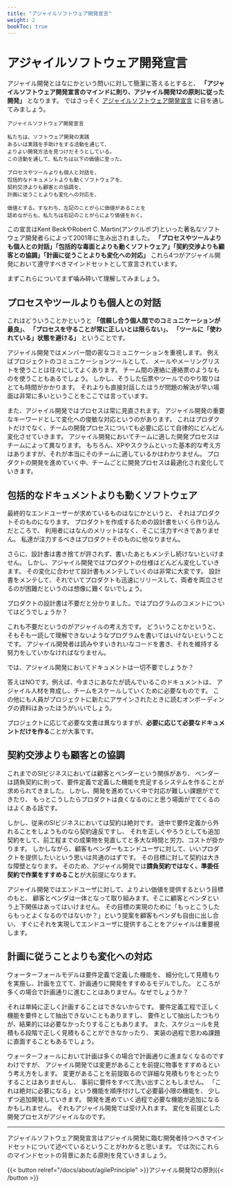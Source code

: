 ```yaml
---
title: "アジャイルソフトウェア開発宣言"
weight: 2
bookToc: true
---
```


# アジャイルソフトウェア開発宣言

アジャイル開発とはなにかという問いに対して簡潔に答えるとすると、
**「アジャイルソフトウェア開発宣言のマインドに則り、アジャイル開発12の原則に従った開発」**
となります。
ではさっそく [アジャイルソフトウェア開発宣言](https://agilemanifesto.org/iso/ja/manifesto.html) に目を通してみましょう。

```
アジャイルソフトウェア開発宣言

私たちは、ソフトウェア開発の実践
あるいは実践を手助けをする活動を通じて、
よりよい開発方法を見つけだそうとしている。
この活動を通して、私たちは以下の価値に至った。

プロセスやツールよりも個人と対話を、
包括的なドキュメントよりも動くソフトウェアを、
契約交渉よりも顧客との協調を、
計画に従うことよりも変化への対応を、

価値とする。すなわち、左記のことがらに価値があることを
認めながらも、私たちは右記のことがらにより価値をおく。
```

この宣言はKent BeckやRobert C. Martin(アンクルボブ)といった著名なソフトウェア開発者らによって2001年に生み出されました。
**「プロセスやツールよりも個人との対話」「包括的な毒面とよりも動くソフトウェア」「契約交渉よりも顧客との協調」「計画に従うことよりも変化への対応」**
これら4つがアジャイル開発において遵守すべきマインドセットとして宣言されています。

まずこれらについてまず噛み砕いて理解してみましょう。

## プロセスやツールよりも個人との対話

これはどういうことかというと **「信頼し合う個人間でのコミュニケーションが最良」、
「プロセスを守ることが常に正しいとは限らない」、 
「ツールに「使われている」状態を避ける」** ということです。

アジャイル開発ではメンバー間の密なコミュニケーションを重視します。
例えばプロジェクトのコミュニケーションツールとして、
メールやメーリングリストを使うことは往々にしてよくあります。
チーム間の連絡に連絡票のようなものを使うこともあるでしょう。
しかし、そうした伝票やツールでのやり取りはとても時間がかかります。
それよりも直接対話したほうが問題の解決が早い場面は非常に多いということをここでは言っています。

また、アジャイル開発ではプロセスは常に見直されます。
アジャイル開発の重要なキーワードとして変化への俊敏な対応というのがあります。
これはプロダクトだけでなく、チームの開発プロセスについても必要に応じて自律的にどんどん変化させていきます。
アジャイル開発においてチームに適した開発プロセスはチームによって異なります。
もちろん、XPやスクラムといった基本的な考え方はありますが、それが本当にそのチームに適しているかはわかりません。
プロダクトの開発を進めていく中、チームごとに開発プロセスは最適化され変化していきます。

## 包括的なドキュメントよりも動くソフトウェア

最終的なエンドユーザーが求めているものはなにかというと、
それはプロダクトそのものになります。
プロダクトを作成するための設計書をいくら作り込んだところで、
利用者にはなんのメリットはなく、そこに注力すべきでありません。
私達が注力するべきはプロダクトそのものに他なりません。

さらに、設計書は書き捨てが許されず、書いたあともメンテし続けないといけません。
しかし、アジャイル開発ではプロダクトの仕様はどんどん変化していきます。
その変化に合わせて設計書もメンテしていくのは非常に大変です。
設計書をメンテして、それでいてプロダクトも迅速にリリースして、両者を両立させるのが困難だというのは想像に難くないでしょう。

プロダクトの設計書は不要だと分かりました。ではプログラムのコメントについてはどうでしょうか？

これも不要だというのがアジャイルの考え方です。
どういうことかというと、そもそも一読して理解できないようなプログラムを書いてはいけないということです。
アジャイル開発者は読みやすいきれいなコードを書き、それを維持する努力をしていかなければなりません。

では、アジャイル開発においてドキュメントは一切不要でしょうか？

答えはNOです。例えば、今まさにあなたが読んでいるこのドキュメントは、
アジャイル人材を育成し、チームをスケールしていくために必要なものです。
この他にも人員がプロジェクトに新たにアサインされたときに読むオンボーディングの資料はあったほうがいいでしょう。

プロジェクトに応じて必要な文書は異なりますが、**必要に応じて必要なドキュメントだけを作る**ことが大事です。

## 契約交渉よりも顧客との協調

これまでのSIビジネスにおいては顧客とベンダーという関係があり、
ベンダーは請負契約に則って、要件定義で定義した機能を充足するシステムを作ることが求められてきました。
しかし、開発を進めていく中で対応が難しい課題がでてきたり、
もっとこうしたらプロダクトは良くなるのにと思う場面がでてくるのはよくある話です。

しかし、従来のSIビジネスにおいては契約は絶対です。
途中で要件定義から外れることをしようものなら契約違反ですし、
それを正しくやろうとしても追加契約をして、前工程までの成果物を見直してと多大な時間と労力、コストが掛かります。
しかしながら、顧客もベンダーもエンドユーザに対して、いいプロダクトを提供したいという思いは共通のはずです。
その目標に対して契約は大きな障壁となります。
そのため、アジャイル開発では**請負契約ではなく、準委任契約で作業をすすめること**が大前提になります。

アジャイル開発ではエンドユーザに対して、よりよい価値を提供するという目標のもと、
顧客とベンダは一体となって取り組みます。そこに顧客とベンダという上下関係はあってはいけません。
その目標の実現のために「もっとこうしたらもっとよくなるのではないか？」という提案を顧客もベンダも自由に出し合い、
すぐにそれを実現してエンドユーザに提供することをアジャイルは重要視します。

## 計画に従うことよりも変化への対応

ウォーターフォールモデルは要件定義で定義した機能を、
細分化して見積もりを実施し、計画を立てて、計画通りに開発をすすめるモデルでした。
ところが多くの場合で計画通りに進むことはありません。なぜでしょうか？

それは単純に正しく計画することはできないからです。
要件定義工程で正しく機能を要件として抽出できないこともありますし、
要件として抽出したつもりが、結果的には必要なかったりすることもあります。
また、スケジュールを見積もる段階で正しく見積もることができなかったり、
実装の過程で思わぬ課題に直面することもあるでしょう。

ウォーターフォールにおいて計画は多くの場合で計画通りに進まなくなるのですわけですが、
アジャイル開発では変更があることを前提に物事をすすめるという考え方をします。
変更があることを前提取るので詳細な見積もりをとったりすることはありませんし、
事前に要件をすべて洗い出すこともしません。
「これは絶対に必要になる」という機能を順序付けして必要最小限の機能を、
少しずつ追加開発していきます。
開発を進めていく過程で必要な機能が追加になるかもしれません。
それもアジャイル開発では受け入れます。
変化を前提とした開発プロセスがアジャイルなのです。

---

アジャイルソフトウェア開発宣言はアジャイル開発に臨む開発者持つべきマインドセットについて述べているということがわかると思います。
では次にこれらのマインドセットの背景にあたる原則を見ていきましょう。

{{< button relref="/docs/about/agilePrinciple" >}}アジャイル開発12の原則{{< /button >}}